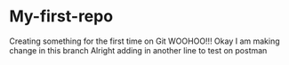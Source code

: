 # My-first-repo
Creating something for the first time on Git WOOHOO!!!
Okay I am making change in this branch
Alright adding in another line to test on postman

